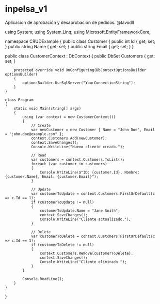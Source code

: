 # inpelsa_v1 
Aplicacion de aprobación y desaprobación de pedidos.
@tavodll

using System;
using System.Linq;
using Microsoft.EntityFrameworkCore;

namespace CRUDExample
{
    public class Customer
    {
        public int Id { get; set; }
        public string Name { get; set; }
        public string Email { get; set; }
    }

public class CustomerContext : DbContext
    {
        public DbSet<Customer> Customers { get; set; }

        protected override void OnConfiguring(DbContextOptionsBuilder optionsBuilder)
        {
            optionsBuilder.UseSqlServer("YourConnectionString");
        }
    }

    class Program
    {
        static void Main(string[] args)
        {
            using (var context = new CustomerContext())
            {
                // Create
                var newCustomer = new Customer { Name = "John Doe", Email = "john.doe@example.com" };
                context.Customers.Add(newCustomer);
                context.SaveChanges();
                Console.WriteLine("Nuevo cliente creado.");

                // Read
                var customers = context.Customers.ToList();
                foreach (var customer in customers)
                {
                    Console.WriteLine($"ID: {customer.Id}, Nombre: {customer.Name}, Email: {customer.Email}");
                }

                // Update
                var customerToUpdate = context.Customers.FirstOrDefault(c => c.Id == 1);
                if (customerToUpdate != null)
                {
                    customerToUpdate.Name = "Jane Smith";
                    context.SaveChanges();
                    Console.WriteLine("Cliente actualizado.");
                }

                // Delete
                var customerToDelete = context.Customers.FirstOrDefault(c => c.Id == 1);
                if (customerToDelete != null)
                {
                    context.Customers.Remove(customerToDelete);
                    context.SaveChanges();
                    Console.WriteLine("Cliente eliminado.");
                }
            }

            Console.ReadLine();
        }
    }
}
